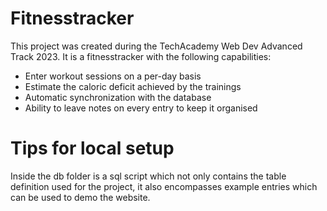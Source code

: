 # Fitnesstracker

This project was created during the TechAcademy Web Dev Advanced Track 2023. It is a fitnesstracker with the following capabilities:

- Enter workout sessions on a per-day basis
- Estimate the caloric deficit achieved by the trainings
- Automatic synchronization with the database
- Ability to leave notes on every entry to keep it organised

# Tips for local setup

Inside the db folder is a sql script which not only contains the table definition used for the project, it also encompasses
example entries which can be used to demo the website.
